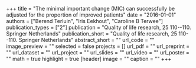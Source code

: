 +++
title = "The minimal important change (MIC) can successfully be adjusted for the proportion of improved patients"
date = "2016-01-01"
authors = ["Berend Terluin", "Iris Eekhout", "Caroline B Terwee"]
publication_types = ["2"]
publication = "Quality of life research, 25 110--110. Springer Netherlands"
publication_short = "Quality of life research, 25 110--110. Springer Netherlands"
abstract_short = ""
url_code = ""
image_preview = ""
selected = false
projects = []
url_pdf = ""
url_preprint = ""
url_dataset = ""
url_project = ""
url_slides = ""
url_video = ""
url_poster = ""
math = true
highlight = true
[header]
image = ""
caption = ""
+++
